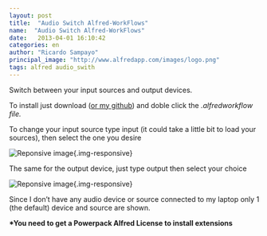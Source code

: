 ```yaml
---
layout: post
title:  "Audio Switch Alfred-WorkFlows"
name:  "Audio Switch Alfred-WorkFlows"
date:   2013-04-01 16:10:42
categories: en
author: "Ricardo Sampayo"
principal_image: "http://www.alfredapp.com/images/logo.png"
tags: alfred audio_swith
---
```


Switch between your input sources and output devices.

To install just download ([or my github][3]) and doble click the *.alfredworkflow file.*

To change your input source type input (it could take a little bit to load your sources), then select the one you desire

![Reponsive image][1]{.img-responsive}

The same for the output device, just type output then select your choice

![Reponsive image][2]{.img-responsive}

Since I don’t have any audio device or source connected to my laptop only 1 (the default) device and source are shown.

**\*You need to get a Powerpack Alfred License to install extensions**


[1]:http://f.cl.ly/items/3O2d3j1X041t3P1x1M3N/Captura%20de%20pantalla%202013-04-03%20a%20la(s)%2010.44.29.png "Input" 
[2]:http://f.cl.ly/items/0u25281D0U3p2H284719/Captura%20de%20pantalla%202013-04-03%20a%20la(s)%2010.44.36.png "Output" 
[3]:https://github.com/sampayo/Alfred-WorkFlows/tree/master/Audio%20Switch